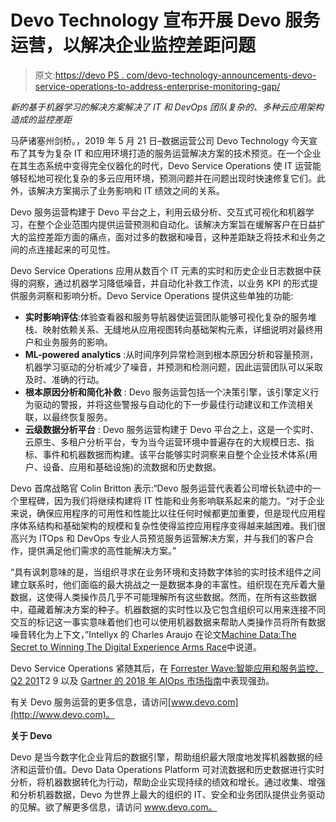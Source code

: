 # Devo Technology 宣布开展 Devo 服务运营，以解决企业监控差距问题

> 原文:[https://devo PS . com/devo-technology-announcements-devo-service-operations-to-address-enterprise-monitoring-gap/](https://devops.com/devo-technology-announces-devo-service-operations-to-address-enterprise-monitoring-gap/)

*新的基于机器学习的解决方案解决了 IT 和 DevOps 团队复杂的、多种云应用架构造成的监控差距*

马萨诸塞州剑桥。，2019 年 5 月 21 日–数据运营公司 Devo Technology 今天宣布了其专为复杂 IT 和应用环境打造的服务运营解决方案的技术预览。在一个企业在其生态系统中变得完全仪器化的时代，Devo Service Operations 使 IT 运营能够轻松地可视化复杂的多云应用环境，预测问题并在问题出现时快速修复它们。此外，该解决方案揭示了业务影响和 IT 绩效之间的关系。

Devo 服务运营构建于 Devo 平台之上，利用云级分析、交互式可视化和机器学习，在整个企业范围内提供运营预测和自动化。该解决方案旨在缓解客户在日益扩大的监控差距方面的痛点，面对过多的数据和噪音，这种差距缺乏将技术和业务之间的点连接起来的可见性。

Devo Service Operations 应用从数百个 IT 元素的实时和历史企业日志数据中获得的洞察，通过机器学习降低噪音，并自动化补救工作流，以业务 KPI 的形式提供服务洞察和影响分析。Devo Service Operations 提供这些单独的功能:

*   **实时影响评估**:体验查看器和服务导航器使运营团队能够可视化复杂的服务堆栈、映射依赖关系、无缝地从应用视图转向基础架构元素，详细说明对最终用户和业务服务的影响。
*   **ML-powered analytics** :从时间序列异常检测到根本原因分析和容量预测，机器学习驱动的分析减少了噪音，并预测和检测问题，因此运营团队可以采取及时、准确的行动。
*   **根本原因分析和简化补救** : Devo 服务运营包括一个决策引擎，该引擎定义行为驱动的警报，并将这些警报与自动化的下一步最佳行动建议和工作流相关联，以最终恢复服务。
*   **云级数据分析平台** : Devo 服务运营构建于 Devo 平台之上，这是一个实时、云原生、多租户分析平台，专为当今运营环境中普遍存在的大规模日志、指标、事件和机器数据而构建。该平台能够实时洞察来自整个企业技术体系(用户、设备、应用和基础设施)的流数据和历史数据。

Devo 首席战略官 Colin Britton 表示:“Devo 服务运营代表着公司增长轨迹中的一个里程碑，因为我们将继续构建将 IT 性能和业务影响联系起来的能力。“对于企业来说，确保应用程序的可用性和性能比以往任何时候都更加重要，但是现代应用程序体系结构和基础架构的规模和复杂性使得监控应用程序变得越来越困难。我们很高兴为 ITOps 和 DevOps 专业人员预览服务运营解决方案，并与我们的客户合作，提供满足他们需求的高性能解决方案。”

“具有讽刺意味的是，当组织寻求在业务环境和支持数字体验的实时技术组件之间建立联系时，他们面临的最大挑战之一是数据本身的丰富性。组织现在充斥着大量数据，这使得人类操作员几乎不可能理解所有这些数据。然而，在所有这些数据中，蕴藏着解决方案的种子。机器数据的实时性以及它包含组织可以用来连接不同交互的标记这一事实意味着他们也可以使用机器数据来帮助人类操作员将所有数据噪音转化为上下文，”Intellyx 的 Charles Araujo 在论文[Machine Data:The Secret to Winning The Digital Experience Arms Race](https://intellyx.com/2019/05/06/machine-data-the-secret-to-winning-the-digital-experience-arms-race/)中说道。

Devo Service Operations 紧随其后，在 [Forrester Wave:智能应用和服务监控、Q2 201](https://www.devo.com/resources/intelligent-application-and-service-monitoring/)T2 9 以及 [Gartner 的 2018 年 AIOps 市场指南](https://go.devo.com/aiops-platform-guide)中表现强劲。

有关 Devo 服务运营的更多信息，请访问[www.devo.com](http://www.devo.com)。

**关于 Devo**

Devo 是当今数字化企业背后的数据引擎，帮助组织最大限度地发挥机器数据的经济和运营价值。Devo Data Operations Platform 可对流数据和历史数据进行实时分析，将机器数据转化为行动，帮助企业实现持续的绩效和增长。通过收集、增强和分析机器数据，Devo 为世界上最大的组织的 IT、安全和业务团队提供业务驱动的见解。欲了解更多信息，请访问 www.devo.com。